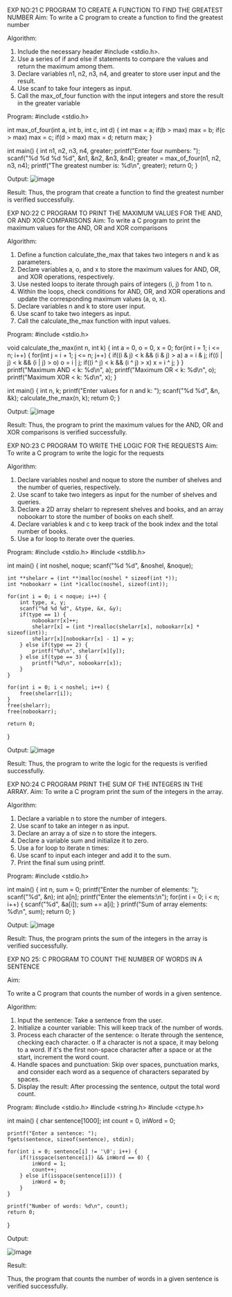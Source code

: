 

EXP NO:21 C PROGRAM TO CREATE A FUNCTION TO FIND THE GREATEST NUMBER
Aim:
To write a C program to create a function to find the greatest number

Algorithm:
1.	Include the necessary header #include <stdio.h>.
2.	Use a series of if and else if statements to compare the values and return the maximum among them.
3.	Declare variables n1, n2, n3, n4, and greater to store user input and the result.
4.	Use scanf to take four integers as input.
5.	Call the max_of_four function with the input integers and store the result in the greater variable
 
Program:
#include <stdio.h>

int max_of_four(int a, int b, int c, int d) {
    int max = a;
    if(b > max) max = b;
    if(c > max) max = c;
    if(d > max) max = d;
    return max;
}

int main() {
    int n1, n2, n3, n4, greater;
    printf("Enter four numbers: ");
    scanf("%d %d %d %d", &n1, &n2, &n3, &n4);
    greater = max_of_four(n1, n2, n3, n4);
    printf("The greatest number is: %d\n", greater);
    return 0;
}


Output:
![image](https://github.com/user-attachments/assets/b54bd6a8-0f2a-433b-ae54-f0ed6e84cfe5)


Result:
Thus, the program  that create a function to find the greatest number is verified successfully.


 
EXP NO:22 C PROGRAM TO PRINT THE MAXIMUM VALUES FOR THE AND, OR AND  XOR COMPARISONS
Aim:
To write a C program to print the maximum values for the AND, OR and XOR comparisons

Algorithm:
1.	Define a function calculate_the_max that takes two integers n and k as parameters.
2.	Declare variables a, o, and x to store the maximum values for AND, OR, and XOR operations, respectively.
3.	Use nested loops to iterate through pairs of integers (i, j) from 1 to n.
4.	Within the loops, check conditions for AND, OR, and XOR operations and update the corresponding maximum values (a, o, x).
5.	Declare variables n and k to store user input.
6.	Use scanf to take two integers as input.
7.	Call the calculate_the_max function with input values.
 
Program:
#include <stdio.h>

void calculate_the_max(int n, int k) {
    int a = 0, o = 0, x = 0;
    for(int i = 1; i <= n; i++) {
        for(int j = i + 1; j <= n; j++) {
            if((i & j) < k && (i & j) > a) a = i & j;
            if((i | j) < k && (i | j) > o) o = i | j;
            if((i ^ j) < k && (i ^ j) > x) x = i ^ j;
        }
    }
    printf("Maximum AND < k: %d\n", a);
    printf("Maximum OR < k: %d\n", o);
    printf("Maximum XOR < k: %d\n", x);
}

int main() {
    int n, k;
    printf("Enter values for n and k: ");
    scanf("%d %d", &n, &k);
    calculate_the_max(n, k);
    return 0;
}


Output:
![image](https://github.com/user-attachments/assets/5ae0d95c-a984-4830-a493-d33da645e171)


Result:
Thus, the program to print the maximum values for the AND, OR and XOR comparisons
is verified successfully.


 
EXP NO:23 C PROGRAM TO WRITE THE LOGIC FOR THE REQUESTS
Aim:
To write a C program to write the logic for the requests

Algorithm:
1.	Declare variables noshel and noque to store the number of shelves and the number of queries, respectively.
2.	Use scanf to take two integers as input for the number of shelves and queries.
3.	Declare a 2D array shelarr to represent shelves and books, and an array nobookarr to store the number of books on each shelf.
4.	Declare variables k and c to keep track of the book index and the total number of books.
5.	Use a for loop to iterate over the queries.
 
Program:
#include <stdio.h>
#include <stdlib.h>

int main() {
    int noshel, noque;
    scanf("%d %d", &noshel, &noque);

    int **shelarr = (int **)malloc(noshel * sizeof(int *));
    int *nobookarr = (int *)calloc(noshel, sizeof(int));

    for(int i = 0; i < noque; i++) {
        int type, x, y;
        scanf("%d %d %d", &type, &x, &y);
        if(type == 1) {
            nobookarr[x]++;
            shelarr[x] = (int *)realloc(shelarr[x], nobookarr[x] * sizeof(int));
            shelarr[x][nobookarr[x] - 1] = y;
        } else if(type == 2) {
            printf("%d\n", shelarr[x][y]);
        } else if(type == 3) {
            printf("%d\n", nobookarr[x]);
        }
    }

    for(int i = 0; i < noshel; i++) {
        free(shelarr[i]);
    }
    free(shelarr);
    free(nobookarr);

    return 0;
}


Output:
![image](https://github.com/user-attachments/assets/11af2de9-ae67-4369-a17e-9d196f4dbcff)



Result:
Thus, the program to write the logic for the requests is verified successfully.


 
EXP NO:24 C PROGRAM PRINT THE SUM OF THE INTEGERS IN THE ARRAY.
Aim:
To write a C program print the sum of the integers in the array.

Algorithm:
1.	Declare a variable n to store the number of integers.
2.	Use scanf to take an integer n as input.
3.	Declare an array a of size n to store the integers.
4.	Declare a variable sum and initialize it to zero.
5.	Use a for loop to iterate n times:
6.	Use scanf to input each integer and add it to the sum.
7.	Print the final sum using printf.



Program:
#include <stdio.h>

int main() {
    int n, sum = 0;
    printf("Enter the number of elements: ");
    scanf("%d", &n);
    int a[n];
    printf("Enter the elements:\n");
    for(int i = 0; i < n; i++) {
        scanf("%d", &a[i]);
        sum += a[i];
    }
    printf("Sum of array elements: %d\n", sum);
    return 0;
}


Output:
![image](https://github.com/user-attachments/assets/b50277df-984c-4d38-a3d3-1ed35fdf263e)


 


Result:
Thus, the program prints the sum of the integers in the array is verified successfully.


 
EXP NO 25: C PROGRAM TO COUNT THE NUMBER OF WORDS IN A      SENTENCE



Aim:

To write a C program that counts the number of words in a given sentence.

Algorithm:

1.	Input the sentence: Take a sentence from the user.
2.	Initialize a counter variable: This will keep track of the number of words.
3.	Process each character of the sentence:
o	Iterate through the sentence, checking each character.
o	If a character is not a space, it may belong to a word. If it's the first non-space character after a space or at the start, increment the word count.
4.	Handle spaces and punctuation: Skip over spaces, punctuation marks, and consider each word as a sequence of characters separated by spaces.
5.	Display the result: After processing the sentence, output the total word count.



Program:
#include <stdio.h>
#include <string.h>
#include <ctype.h>

int main() {
    char sentence[1000];
    int count = 0, inWord = 0;

    printf("Enter a sentence: ");
    fgets(sentence, sizeof(sentence), stdin);

    for(int i = 0; sentence[i] != '\0'; i++) {
        if(!isspace(sentence[i]) && inWord == 0) {
            inWord = 1;
            count++;
        } else if(isspace(sentence[i])) {
            inWord = 0;
        }
    }

    printf("Number of words: %d\n", count);
    return 0;
}



Output:


![image](https://github.com/user-attachments/assets/7604661c-088c-4542-b4d8-ed8fc2af2102)



Result:

Thus, the program that counts the number of words in a given sentence is verified 
successfully.

